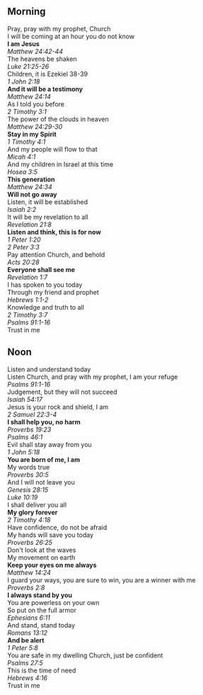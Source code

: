 ## Morning

Pray, pray with my prophet, Church  
I will be coming at an hour you do not know  
**I am Jesus**  
_Matthew 24:42-44_  
The heavens be shaken  
_Luke 21:25-26_  
Children, it is Ezekiel 38-39  
_1 John 2:18_  
**And it will be a testimony**  
_Matthew 24:14_  
As I told you before  
_2 Timothy 3:1_  
The power of the clouds in heaven  
_Matthew 24:29-30_  
**Stay in my Spirit**  
_1 Timothy 4:1_  
And my people will flow to that  
_Micah 4:1_  
And my children in Israel at this time  
_Hosea 3:5_  
**This generation**  
_Matthew 24:34_  
**Will not go away**  
Listen, it will be established  
_Isaiah 2:2_  
It will be my revelation to all  
_Revelation 21:8_  
**Listen and think, this is for now**  
_1 Peter 1:20_  
_2 Peter 3:3_  
Pay attention Church, and behold  
_Acts 20:28_  
**Everyone shall see me**  
_Revelation 1:7_  
I has spoken to you today  
Through my friend and prophet  
_Hebrews 1:1-2_  
Knowledge and truth to all  
_2 Timothy 3:7_  
_Psalms 91:1-16_  
Trust in me

## Noon

Listen and understand today  
Listen Church, and pray with my prophet, I am your refuge  
_Psalms 91:1-16_  
Judgement, but they will not succeed  
_Isaiah 54:17_  
Jesus is your rock and shield, I am  
_2 Samuel 22:3-4_  
**I shall help you, no harm**  
_Proverbs 19:23_  
_Psalms 46:1_  
Evil shall stay away from you  
_1 John 5:18_  
**You are born of me, I am**  
My words true  
_Proverbs 30:5_  
And I will not leave you  
_Genesis 28:15_  
_Luke 10:19_  
I shall deliver you all  
**My glory forever**  
_2 Timothy 4:18_  
Have confidence, do not be afraid  
My hands will save you today  
_Proverbs 26:25_  
Don't look at the waves  
My movement on earth  
**Keep your eyes on me always**  
_Matthew 14:24_  
I guard your ways, you are sure to win, you are a winner with me  
_Proverbs 2:8_  
**I always stand by you**  
You are powerless on your own  
So put on the full armor  
_Ephesians 6:11_  
And stand, stand today  
_Romans 13:12_  
**And be alert**  
_1 Peter 5:8_  
You are safe in my dwelling Church, just be confident  
_Psalms 27:5_  
This is the time of need  
_Hebrews 4:16_  
Trust in me  

